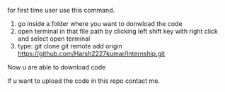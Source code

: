 for first time user use this command.

1) go inside a folder where you want to donwload the code
2) open terminal in that file path by clicking left shift key with right click and select open terminal
3) type: git clone git remote add origin https://github.com/Harsh2227kumar/Internship.git

Now u are able to download code

If u want to upload the code in this repo contact me.
